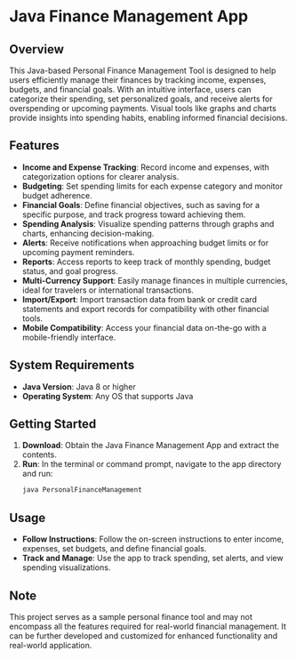 # Java Finance Management App

## Overview
This Java-based Personal Finance Management Tool is designed to help users efficiently manage their finances by tracking income, expenses, budgets, and financial goals. With an intuitive interface, users can categorize their spending, set personalized goals, and receive alerts for overspending or upcoming payments. Visual tools like graphs and charts provide insights into spending habits, enabling informed financial decisions.

## Features
- **Income and Expense Tracking**: Record income and expenses, with categorization options for clearer analysis.
- **Budgeting**: Set spending limits for each expense category and monitor budget adherence.
- **Financial Goals**: Define financial objectives, such as saving for a specific purpose, and track progress toward achieving them.
- **Spending Analysis**: Visualize spending patterns through graphs and charts, enhancing decision-making.
- **Alerts**: Receive notifications when approaching budget limits or for upcoming payment reminders.
- **Reports**: Access reports to keep track of monthly spending, budget status, and goal progress.
- **Multi-Currency Support**: Easily manage finances in multiple currencies, ideal for travelers or international transactions.
- **Import/Export**: Import transaction data from bank or credit card statements and export records for compatibility with other financial tools.
- **Mobile Compatibility**: Access your financial data on-the-go with a mobile-friendly interface.

## System Requirements
- **Java Version**: Java 8 or higher
- **Operating System**: Any OS that supports Java

## Getting Started
1. **Download**: Obtain the Java Finance Management App and extract the contents.
2. **Run**: In the terminal or command prompt, navigate to the app directory and run:
   ```bash
   java PersonalFinanceManagement
## Usage
- **Follow Instructions**: Follow the on-screen instructions to enter income, expenses, set budgets, and define financial goals.
- **Track and Manage**: Use the app to track spending, set alerts, and view spending visualizations.

## Note
This project serves as a sample personal finance tool and may not encompass all the features required for real-world financial management. It can be further developed and customized for enhanced functionality and real-world application.
